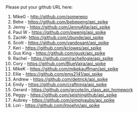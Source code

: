 Please put your github URL here:

1. MikeG - http://github.com/somerepo
1. Bebe - https://github.com/bebepeng/api_spike
1. Jenny - https://github.com/JennyAllar/api_spike
1. Paul W - https://github.com/pwenig/api_spike
1. ZachK- https://github.com/zbunde/api_spike
1. Scott - https://github.com/vandosant/api_spike
1. Keri - https://github.com/kclowes/api_spike
1. Gus King - https://github.com/gusk/api_spike
1. Rachel - https://github.com/rachellogie/api_spike
1. Cory - https://github.com/BlueVajra/api_spike
1. MikeK - https://github.com/mikekauffman/api_spike
1. Ellie - https://github.com/ems2141/api_spike
1. Andrew - https://github.com/deitrick/api_spike
1. Emily - https://github.com/craftninja/api_spike
1. Gerard - https://github.com/grcote/in_class_api_homework
1. Peggy - https://github.com/seishingithub/api_spike
1. Aubrey - https://github.com/simplyaubs/api_spike
1. Lori - https://github.com/lmoehn/api_spike 
